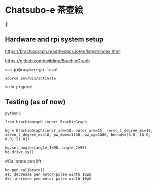 # Chatsubo-e 茶壺絵

🍵

## Hardware and rpi system setup

https://brachiograph.readthedocs.io/en/latest/index.html

https://github.com/evildmp/BrachioGraph

`ssh pi@raspberrypi.local`

`source env/bin/activate`

`sudo pigpiod`

## Testing (as of now)

```
python3

from brachiograph import BrachioGraph

bg = BrachioGraph(inner_arm=10, outer_arm=15, servo_1_degree_ms=10, servo_2_degree_ms=10, pw_down=1100, pw_up=1080, bounds=[3.0, 18.0, 6.0, 21.0])

bg.set_angles(angle_1=90, angle_2=95)  
bg.drive_xy()
```

#Calibrate pen lift
```
bg.pen.calibrate()
#z: decrease pen motor pulse-width 10µS
#x: increase pen motor pulse-width 10µS
```